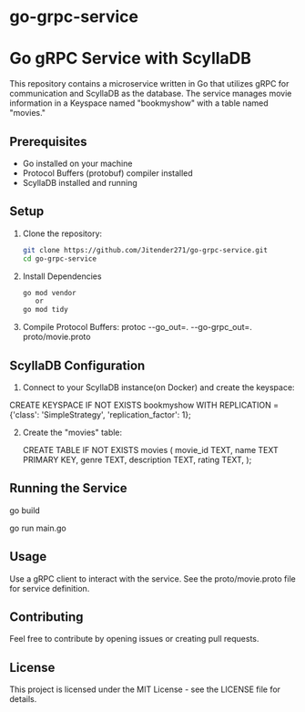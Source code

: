 # go-grpc-service

# Go gRPC Service with ScyllaDB

This repository contains a microservice written in Go that utilizes gRPC for communication and ScyllaDB as the database. The service manages movie information in a Keyspace named "bookmyshow" with a table named "movies."

## Prerequisites

- Go installed on your machine
- Protocol Buffers (protobuf) compiler installed
- ScyllaDB installed and running

## Setup

1. Clone the repository:

   ```bash
   git clone https://github.com/Jitender271/go-grpc-service.git
   cd go-grpc-service
   
2. Install Dependencies
   ```bash
   go mod vendor
      or
   go mod tidy

3. Compile Protocol Buffers:
  protoc --go_out=. --go-grpc_out=. proto/movie.proto


## ScyllaDB Configuration

1. Connect to your ScyllaDB instance(on Docker) and create the keyspace:
   
  CREATE KEYSPACE IF NOT EXISTS bookmyshow WITH REPLICATION = {'class': 'SimpleStrategy', 'replication_factor': 1};


2. Create the "movies" table:
   
   CREATE TABLE IF NOT EXISTS movies (
    movie_id TEXT,
    name TEXT PRIMARY KEY,
    genre TEXT,
    description TEXT,
    rating TEXT,
    );

## Running the Service

go build

go run main.go

## Usage

Use a gRPC client to interact with the service. See the proto/movie.proto file for service definition.

## Contributing

Feel free to contribute by opening issues or creating pull requests.

## License

This project is licensed under the MIT License - see the LICENSE file for details.



